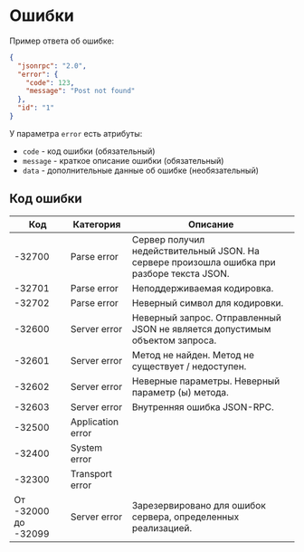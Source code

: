 # Ошибки

Пример ответа об ошибке:

```json
{
  "jsonrpc": "2.0",
  "error": {
    "code": 123,
    "message": "Post not found"
  },
  "id": "1"
}
```

У параметра `error` есть атрибуты:

* `code` - код ошибки (обязательный)
* `message` - краткое описание ошибки (обязательный)
* `data` - дополнительные данные об ошибке (необязательный)

## Код ошибки

| Код        | Категория           | Описание
| --- | --- | ---
| -32700 | Parse error | Сервер получил недействительный JSON. На сервере произошла ошибка при разборе текста JSON.
| -32701 | Parse error | Неподдерживаемая кодировка.
| -32702 | Parse error | Неверный символ для кодировки.
| -32600 | Server error | Неверный запрос. Отправленный JSON не является допустимым объектом запроса.
| -32601 | Server error | Метод не найден. Метод не существует / недоступен.
| -32602 | Server error | Неверные параметры. Неверный параметр (ы) метода.
| -32603 | Server error | Внутренняя ошибка JSON-RPC.
| -32500 | Application error |  
| -32400 | System error |  
| -32300 | Transport error |  
| От -32000 до -32099 | Server error | Зарезервировано для ошибок сервера, определенных реализацией. 
